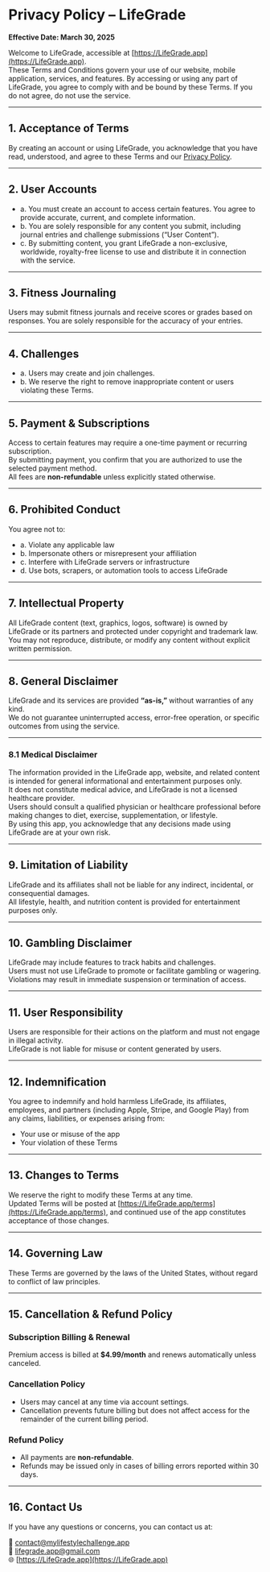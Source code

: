 # Privacy Policy – LifeGrade

**Effective Date: March 30, 2025**

Welcome to LifeGrade, accessible at [https://LifeGrade.app](https://LifeGrade.app).  
These Terms and Conditions govern your use of our website, mobile application, services, and features. By accessing or using any part of LifeGrade, you agree to comply with and be bound by these Terms. If you do not agree, do not use the service.

---

## 1. Acceptance of Terms

By creating an account or using LifeGrade, you acknowledge that you have read, understood, and agree to these Terms and our [Privacy Policy](https://LifeGrade.app/privacy).

---

## 2. User Accounts

- a. You must create an account to access certain features. You agree to provide accurate, current, and complete information.
- b. You are solely responsible for any content you submit, including journal entries and challenge submissions (“User Content”).
- c. By submitting content, you grant LifeGrade a non-exclusive, worldwide, royalty-free license to use and distribute it in connection with the service.

---

## 3. Fitness Journaling

Users may submit fitness journals and receive scores or grades based on responses. You are solely responsible for the accuracy of your entries.

---

## 4. Challenges

- a. Users may create and join challenges.
- b. We reserve the right to remove inappropriate content or users violating these Terms.

---

## 5. Payment & Subscriptions

Access to certain features may require a one-time payment or recurring subscription.  
By submitting payment, you confirm that you are authorized to use the selected payment method.  
All fees are **non-refundable** unless explicitly stated otherwise.

---

## 6. Prohibited Conduct

You agree not to:
- a. Violate any applicable law  
- b. Impersonate others or misrepresent your affiliation  
- c. Interfere with LifeGrade servers or infrastructure  
- d. Use bots, scrapers, or automation tools to access LifeGrade  

---

## 7. Intellectual Property

All LifeGrade content (text, graphics, logos, software) is owned by LifeGrade or its partners and protected under copyright and trademark law.  
You may not reproduce, distribute, or modify any content without explicit written permission.

---

## 8. General Disclaimer

LifeGrade and its services are provided **“as-is,”** without warranties of any kind.  
We do not guarantee uninterrupted access, error-free operation, or specific outcomes from using the service.

---

### 8.1 Medical Disclaimer

The information provided in the LifeGrade app, website, and related content is intended for general informational and entertainment purposes only.  
It does not constitute medical advice, and LifeGrade is not a licensed healthcare provider.  
Users should consult a qualified physician or healthcare professional before making changes to diet, exercise, supplementation, or lifestyle.  
By using this app, you acknowledge that any decisions made using LifeGrade are at your own risk.

---

## 9. Limitation of Liability

LifeGrade and its affiliates shall not be liable for any indirect, incidental, or consequential damages.  
All lifestyle, health, and nutrition content is provided for entertainment purposes only.

---

## 10. Gambling Disclaimer

LifeGrade may include features to track habits and challenges.  
Users must not use LifeGrade to promote or facilitate gambling or wagering.  
Violations may result in immediate suspension or termination of access.

---

## 11. User Responsibility

Users are responsible for their actions on the platform and must not engage in illegal activity.  
LifeGrade is not liable for misuse or content generated by users.

---

## 12. Indemnification

You agree to indemnify and hold harmless LifeGrade, its affiliates, employees, and partners (including Apple, Stripe, and Google Play) from any claims, liabilities, or expenses arising from:
- Your use or misuse of the app  
- Your violation of these Terms  

---

## 13. Changes to Terms

We reserve the right to modify these Terms at any time.  
Updated Terms will be posted at [https://LifeGrade.app/terms](https://LifeGrade.app/terms), and continued use of the app constitutes acceptance of those changes.

---

## 14. Governing Law

These Terms are governed by the laws of the United States, without regard to conflict of law principles.

---

## 15. Cancellation & Refund Policy

### Subscription Billing & Renewal  
Premium access is billed at **$4.99/month** and renews automatically unless canceled.

### Cancellation Policy
- Users may cancel at any time via account settings.  
- Cancellation prevents future billing but does not affect access for the remainder of the current billing period.

### Refund Policy
- All payments are **non-refundable**.  
- Refunds may be issued only in cases of billing errors reported within 30 days.

---

## 16. Contact Us

If you have any questions or concerns, you can contact us at:

📧 contact@mylifestylechallenge.app  
📧 lifegrade.app@gmail.com  
🌐 [https://LifeGrade.app](https://LifeGrade.app)
